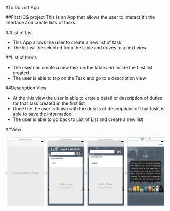 #To Do List App

##First iOS project
This is an App that allows the user to interact ith the interface and create lists of tasks

##List of List
* This App allows the user to create a new list of task
* The list will be selected from the table and drives to a next view

##List of Items
* The user can create a new task on the table and inside the first list created
* The user is able to tap on the Task and go to a description view

##Description View
* At the this view the user is able to crate a detail or description of duties for that task created in the first list
* Once the the user is finish with the details of descriptions of that task, is able to save the information
* The user is able to go back to List of List and create a new list

##View 

![Alt Image Text](image/todo.png)